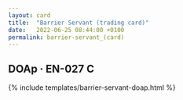 ```yaml
---
layout: card
title:  "Barrier Servant (trading card)"
date:   2022-06-25 08:44:00 +0100
permalink: barrier-servant_(card)
---
```


## DOAp &middot; EN-027 C

{% include templates/barrier-servant-doap.html %}